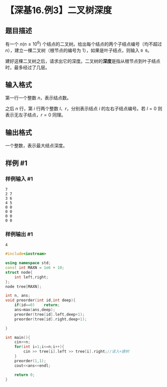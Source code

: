 
# 【深基16.例3】二叉树深度

## 题目描述

有一个 $n(n \le 10^6)$ 个结点的二叉树。给出每个结点的两个子结点编号（均不超过 $n$），建立一棵二叉树（根节点的编号为 $1$），如果是叶子结点，则输入 `0 0`。

建好这棵二叉树之后，请求出它的深度。二叉树的**深度**是指从根节点到叶子结点时，最多经过了几层。

## 输入格式

第一行一个整数 $n$，表示结点数。

之后 $n$ 行，第 $i$ 行两个整数 $l$、$r$，分别表示结点 $i$ 的左右子结点编号。若 $l=0$ 则表示无左子结点，$r=0$ 同理。

## 输出格式

一个整数，表示最大结点深度。

## 样例 #1

### 样例输入 #1

```
7
2 7
3 6
4 5
0 0
0 0
0 0
0 0
```

### 样例输出 #1

```
4
```

```cpp
#include<iostream>

using namespace std;
const int MAXN = 1e6 + 10;
struct node{
    int left,right;
};
node tree[MAXN];

int n, ans;
void preorder(int id,int deep){
    if(id==0)    return;
    ans=max(ans,deep);
    preorder(tree[id].left,deep+1);
    preorder(tree[id].right,deep+1);

}

int main(){
    cin>>n;
    for(int i=1;i<=n;i++){
        cin >> tree[i].left >> tree[i].right;//读入+建树
    }
    preorder(1,1);
    cout<<ans<<endl;

    return 0;
}
```